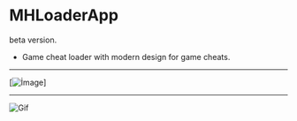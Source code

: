 # MHLoaderApp
beta version.
* Game cheat loader with modern design for game cheats.
------------

[![İmage](https://i.hizliresim.com/iUczNx.png)]

------------

![Gif](https://i.hizliresim.com/4XTEfl.gif)

